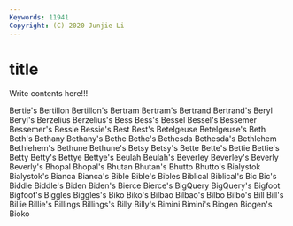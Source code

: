 ```yaml
---
Keywords: 11941
Copyright: (C) 2020 Junjie Li
---
```


# title

Write contents here!!!

Bertie's
Bertillon 
Bertillon's 
Bertram 
Bertram's 
Bertrand 
Bertrand's 
Beryl 
Beryl's 
Berzelius 
Berzelius's
Bess 
Bess's 
Bessel 
Bessel's 
Bessemer 
Bessemer's 
Bessie 
Bessie's 
Best 
Best's
Betelgeuse 
Betelgeuse's 
Beth 
Beth's 
Bethany 
Bethany's 
Bethe 
Bethe's 
Bethesda 
Bethesda's
Bethlehem 
Bethlehem's 
Bethune 
Bethune's 
Betsy 
Betsy's 
Bette 
Bette's 
Bettie 
Bettie's
Betty 
Betty's 
Bettye 
Bettye's 
Beulah 
Beulah's 
Beverley 
Beverley's 
Beverly 
Beverly's
Bhopal 
Bhopal's 
Bhutan 
Bhutan's 
Bhutto 
Bhutto's 
Bialystok 
Bialystok's 
Bianca 
Bianca's
Bible 
Bible's 
Bibles 
Biblical 
Biblical's 
Bic 
Bic's 
Biddle 
Biddle's 
Biden
Biden's 
Bierce 
Bierce's 
BigQuery 
BigQuery's 
Bigfoot 
Bigfoot's 
Biggles 
Biggles's 
Biko
Biko's 
Bilbao 
Bilbao's 
Bilbo 
Bilbo's 
Bill 
Bill's 
Billie 
Billie's 
Billings
Billings's 
Billy 
Billy's 
Bimini 
Bimini's 
Biogen 
Biogen's 
Bioko 
